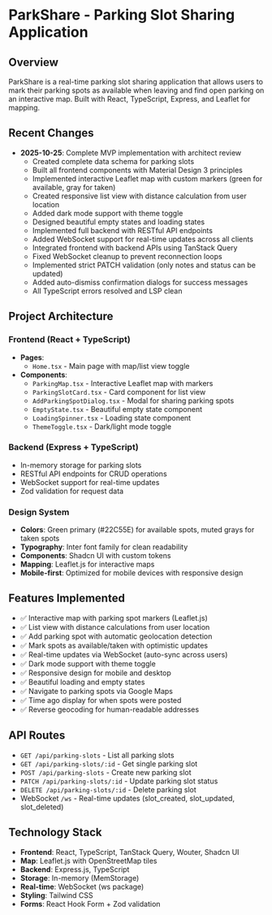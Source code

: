 # ParkShare - Parking Slot Sharing Application

## Overview
ParkShare is a real-time parking slot sharing application that allows users to mark their parking spots as available when leaving and find open parking on an interactive map. Built with React, TypeScript, Express, and Leaflet for mapping.

## Recent Changes
- **2025-10-25**: Complete MVP implementation with architect review
  - Created complete data schema for parking slots
  - Built all frontend components with Material Design 3 principles
  - Implemented interactive Leaflet map with custom markers (green for available, gray for taken)
  - Created responsive list view with distance calculation from user location
  - Added dark mode support with theme toggle
  - Designed beautiful empty states and loading states
  - Implemented full backend with RESTful API endpoints
  - Added WebSocket support for real-time updates across all clients
  - Integrated frontend with backend APIs using TanStack Query
  - Fixed WebSocket cleanup to prevent reconnection loops
  - Implemented strict PATCH validation (only notes and status can be updated)
  - Added auto-dismiss confirmation dialogs for success messages
  - All TypeScript errors resolved and LSP clean

## Project Architecture

### Frontend (React + TypeScript)
- **Pages**:
  - `Home.tsx` - Main page with map/list view toggle
- **Components**:
  - `ParkingMap.tsx` - Interactive Leaflet map with markers
  - `ParkingSlotCard.tsx` - Card component for list view
  - `AddParkingSpotDialog.tsx` - Modal for sharing parking spots
  - `EmptyState.tsx` - Beautiful empty state component
  - `LoadingSpinner.tsx` - Loading state component
  - `ThemeToggle.tsx` - Dark/light mode toggle

### Backend (Express + TypeScript)
- In-memory storage for parking slots
- RESTful API endpoints for CRUD operations
- WebSocket support for real-time updates
- Zod validation for request data

### Design System
- **Colors**: Green primary (#22C55E) for available spots, muted grays for taken spots
- **Typography**: Inter font family for clean readability
- **Components**: Shadcn UI with custom tokens
- **Mapping**: Leaflet.js for interactive maps
- **Mobile-first**: Optimized for mobile devices with responsive design

## Features Implemented
- ✅ Interactive map with parking spot markers (Leaflet.js)
- ✅ List view with distance calculations from user location
- ✅ Add parking spot with automatic geolocation detection
- ✅ Mark spots as available/taken with optimistic updates
- ✅ Real-time updates via WebSocket (auto-sync across users)
- ✅ Dark mode support with theme toggle
- ✅ Responsive design for mobile and desktop
- ✅ Beautiful loading and empty states
- ✅ Navigate to parking spots via Google Maps
- ✅ Time ago display for when spots were posted
- ✅ Reverse geocoding for human-readable addresses

## API Routes
- `GET /api/parking-slots` - List all parking slots
- `GET /api/parking-slots/:id` - Get single parking slot
- `POST /api/parking-slots` - Create new parking slot
- `PATCH /api/parking-slots/:id` - Update parking slot status
- `DELETE /api/parking-slots/:id` - Delete parking slot
- WebSocket `/ws` - Real-time updates (slot_created, slot_updated, slot_deleted)

## Technology Stack
- **Frontend**: React, TypeScript, TanStack Query, Wouter, Shadcn UI
- **Map**: Leaflet.js with OpenStreetMap tiles
- **Backend**: Express.js, TypeScript
- **Storage**: In-memory (MemStorage)
- **Real-time**: WebSocket (ws package)
- **Styling**: Tailwind CSS
- **Forms**: React Hook Form + Zod validation
